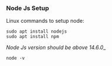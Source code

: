 


### Node Js Setup

Linux commands to setup node:
```
sudo apt install nodejs
sudo apt install npm

```
_Node Js version should be above 14.6.0__
```
node -v
```
